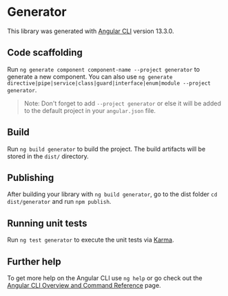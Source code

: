 # Generator

This library was generated with [Angular CLI](https://github.com/angular/angular-cli) version 13.3.0.

## Code scaffolding

Run `ng generate component component-name --project generator` to generate a new component. You can also use `ng generate directive|pipe|service|class|guard|interface|enum|module --project generator`.
> Note: Don't forget to add `--project generator` or else it will be added to the default project in your `angular.json` file. 

## Build

Run `ng build generator` to build the project. The build artifacts will be stored in the `dist/` directory.

## Publishing

After building your library with `ng build generator`, go to the dist folder `cd dist/generator` and run `npm publish`.

## Running unit tests

Run `ng test generator` to execute the unit tests via [Karma](https://karma-runner.github.io).

## Further help

To get more help on the Angular CLI use `ng help` or go check out the [Angular CLI Overview and Command Reference](https://angular.io/cli) page.
